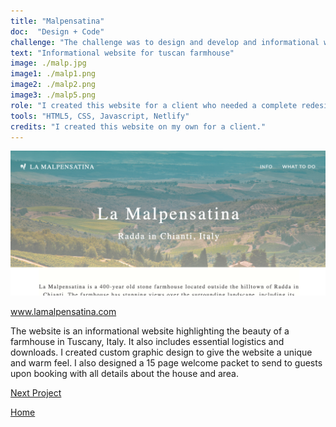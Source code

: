 ```yaml
---
title: "Malpensatina"
doc:  "Design + Code"
challenge: "The challenge was to design and develop and informational website for guests of a Tuscan farmhouse"
text: "Informational website for tuscan farmhouse"
image: ./malp.jpg
image1: ./malp1.png
image2: ./malp2.png
image3: ./malp5.png
role: "I created this website for a client who needed a complete redesign of their vacation rental website. My services included UX design, web development, SEO and graphic design."
tools: "HTML5, CSS, Javascript, Netlify"
credits: "I created this website on my own for a client."
---
```


![Hero](./malpensatina.png)

www.lamalpensatina.com

The website is an informational website highlighting the beauty of a farmhouse in Tuscany, Italy. It also includes essential logistics and downloads. I created custom graphic design to give the website a unique and warm feel. I also designed a 15 page welcome packet to send to guests upon booking with all details about the house and area.

[Next Project](/machinelearning)

[Home](/)
